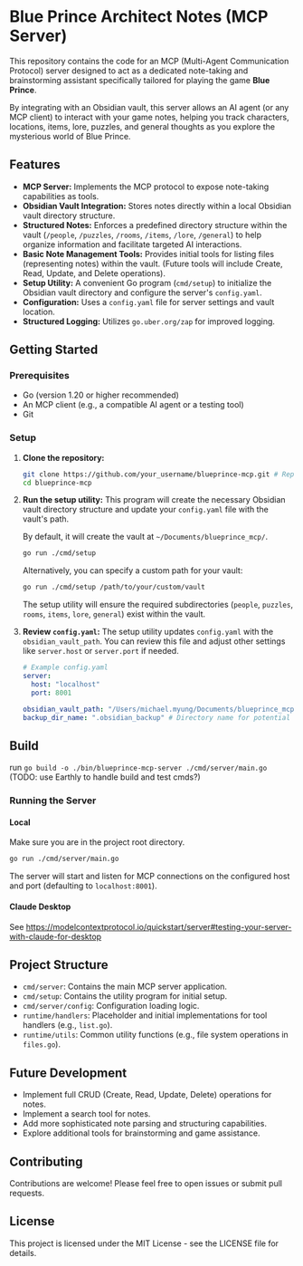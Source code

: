 # Blue Prince Architect Notes (MCP Server)

This repository contains the code for an MCP (Multi-Agent Communication Protocol) server designed to act as a dedicated note-taking and brainstorming assistant specifically tailored for playing the game **Blue Prince**.

By integrating with an Obsidian vault, this server allows an AI agent (or any MCP client) to interact with your game notes, helping you track characters, locations, items, lore, puzzles, and general thoughts as you explore the mysterious world of Blue Prince.

## Features

- **MCP Server:** Implements the MCP protocol to expose note-taking capabilities as tools.
- **Obsidian Vault Integration:** Stores notes directly within a local Obsidian vault directory structure.
- **Structured Notes:** Enforces a predefined directory structure within the vault (`/people`, `/puzzles`, `/rooms`, `/items`, `/lore`, `/general`) to help organize information and facilitate targeted AI interactions.
- **Basic Note Management Tools:** Provides initial tools for listing files (representing notes) within the vault. (Future tools will include Create, Read, Update, and Delete operations).
- **Setup Utility:** A convenient Go program (`cmd/setup`) to initialize the Obsidian vault directory and configure the server's `config.yaml`.
- **Configuration:** Uses a `config.yaml` file for server settings and vault location.
- **Structured Logging:** Utilizes `go.uber.org/zap` for improved logging.

## Getting Started

### Prerequisites

- Go (version 1.20 or higher recommended)
- An MCP client (e.g., a compatible AI agent or a testing tool)
- Git

### Setup

1.  **Clone the repository:**
    ```bash
    git clone https://github.com/your_username/blueprince-mcp.git # Replace with your repo URL
    cd blueprince-mcp
    ```

2.  **Run the setup utility:**
    This program will create the necessary Obsidian vault directory structure and update your `config.yaml` file with the vault's path.

    By default, it will create the vault at `~/Documents/blueprince_mcp/`.

    ```bash
    go run ./cmd/setup
    ```

    Alternatively, you can specify a custom path for your vault:

    ```bash
    go run ./cmd/setup /path/to/your/custom/vault
    ```

    The setup utility will ensure the required subdirectories (`people`, `puzzles`, `rooms`, `items`, `lore`, `general`) exist within the vault.

3.  **Review `config.yaml`:**
    The setup utility updates `config.yaml` with the `obsidian_vault_path`. You can review this file and adjust other settings like `server.host` or `server.port` if needed.

    ```yaml
    # Example config.yaml
    server:
      host: "localhost"
      port: 8001

    obsidian_vault_path: "/Users/michael.myung/Documents/blueprince_mcp" # This will be set by the setup script
    backup_dir_name: ".obsidian_backup" # Directory name for potential future backups within the vault
    ```

## Build
run `go build -o ./bin/blueprince-mcp-server ./cmd/server/main.go`
(TODO: use Earthly to handle build and test cmds?) 

### Running the Server

#### Local
Make sure you are in the project root directory.

```bash
go run ./cmd/server/main.go
```

The server will start and listen for MCP connections on the configured host and port (defaulting to `localhost:8001`).

#### Claude Desktop
See https://modelcontextprotocol.io/quickstart/server#testing-your-server-with-claude-for-desktop

## Project Structure

- `cmd/server`: Contains the main MCP server application.
- `cmd/setup`: Contains the utility program for initial setup.
- `cmd/server/config`: Configuration loading logic.
- `runtime/handlers`: Placeholder and initial implementations for tool handlers (e.g., `list.go`).
- `runtime/utils`: Common utility functions (e.g., file system operations in `files.go`).

## Future Development

- Implement full CRUD (Create, Read, Update, Delete) operations for notes.
- Implement a search tool for notes.
- Add more sophisticated note parsing and structuring capabilities.
- Explore additional tools for brainstorming and game assistance.

## Contributing

Contributions are welcome! Please feel free to open issues or submit pull requests.

## License

This project is licensed under the MIT License - see the LICENSE file for details.